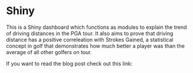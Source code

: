 # Shiny

This is a Shiny dashboard which functions as modules to explain the trend of driving distances in the PGA tour. It also aims to prove that driving distance has a positive correleation with Strokes Gained, a statistical concept in golf that demonstrates how much better a player was than the average of all other golfers on tour. 

If you want to read the blog post check out this link:

